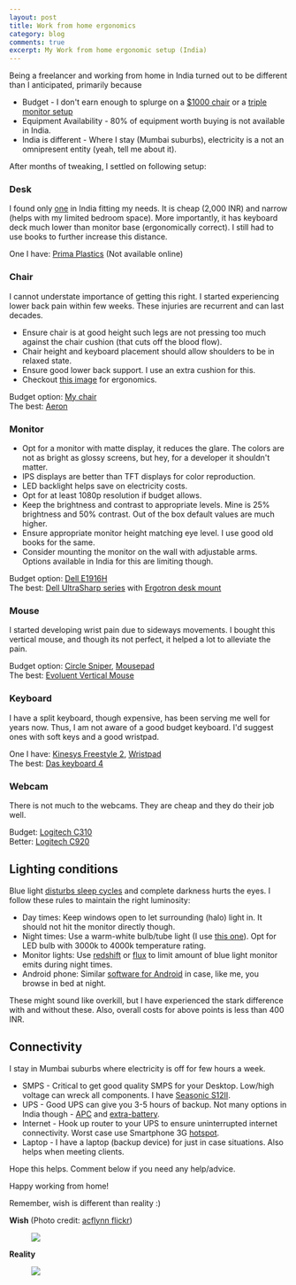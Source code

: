 ```yaml
---
layout: post
title: Work from home ergonomics
category: blog
comments: true
excerpt: My Work from home ergonomic setup (India)   
---
```


Being a freelancer and working from home in India turned out to be different than I anticipated, primarily because 
  
 * Budget - I don't earn enough to splurge on a [$1000 chair](http://store.hermanmiller.com/Products/Aeron-Chair) or a [triple monitor setup](https://i.ytimg.com/vi/S4RfkcM1Dx8/maxresdefault.jpg)
 * Equipment Availability - 80% of equipment worth buying is not available in India.
 * India is different - Where I stay (Mumbai suburbs), electricity is a not an omnipresent entity (yeah, tell me about it). 

After months of tweaking, I settled on following setup:

### Desk

I found only [one](http://www.primaplastics.com/images/product-trolleys/trolleys_computer_big.png) in India fitting my needs. It is cheap (2,000 INR) and narrow (helps with my limited bedroom space). More importantly, it has keyboard deck much lower than monitor base (ergonomically correct). I still had to use books to further increase this distance.

One I have: [Prima Plastics](http://www.primaplastics.com/images/product-trolleys/trolleys_computer_big.png) (Not available online)    

### Chair
I cannot understate importance of getting this right. I started experiencing lower back pain within few weeks. These injuries are recurrent and can last decades. 

+ Ensure chair is at good height such legs are not pressing too much against the chair cushion (that cuts off the blood flow). 
+ Chair height and keyboard placement should allow shoulders to be in relaxed state.
+ Ensure good lower back support. I use an extra cushion for this. 
+ Checkout [this image](http://deepakvadgama.com/images/ergonomics.jpg) for ergonomics.  

Budget option: [My chair](http://www.pepperfry.com/ergonomic-chairs-by-emperor-1104811.html)  
The best: [Aeron](http://store.hermanmiller.com/Products/Aeron-Chair)

### Monitor

+ Opt for a monitor with matte display, it reduces the glare. The colors are not as bright as glossy screens, but hey, for a developer it shouldn't matter. 
+ IPS displays are better than TFT displays for color reproduction.
+ LED backlight helps save on electricity costs. 
+ Opt for at least 1080p resolution if budget allows.  
+ Keep the brightness and contrast to appropriate levels. Mine is 25% brightness and 50% contrast. Out of the box default values are much higher.
+ Ensure appropriate monitor height matching eye level. I use good old books for the same. 
+ Consider mounting the monitor on the wall with adjustable arms. Options available in India for this are limiting though. 

Budget option: [Dell E1916H](http://www.flipkart.com/dell-18-5-inch-led-e1916h-monitor/p/itmeazguwfsp5htv)   
The best: [Dell UltraSharp series](http://www.amazon.in/Dell-UltraSharp-U2412M-24-inch-Monitor/dp/B009X6FFSY?tag=googinhydr18418-21) with [Ergotron desk mount](http://www.amazon.com/LX-Desk-Mount-LCD-Arm/dp/B00358RIRC) 

### Mouse

I started developing wrist pain due to sideways movements. I bought this vertical mouse, and though its not perfect, it helped a lot to alleviate the pain.
  
Budget option: [Circle Sniper](http://www.amazon.in/Circle-Sniper-Gaming-Mouse/dp/B00EZONAA4), [Mousepad](http://www.amazon.in/gp/product/B00GA2EWM4)  
The best: [Evoluent Vertical Mouse](http://www.amazon.in/Evoluent-Vertical-Mouse-V4-Right/dp/B00427TAIK)

### Keyboard

I have a split keyboard, though expensive, has been serving me well for years now. Thus, I am not aware of a good budget keyboard. I'd suggest ones with soft keys and a good wristpad.  

One I have: [Kinesys Freestyle 2](http://www.kinesis-ergo.com/shop/freestyle2-for-pc-us/), [Wristpad](http://www.amazon.in/gp/product/B0013CF4FK)  
The best: [Das keyboard 4](http://www.daskeyboard.com/daskeyboard-4-professional/)

### Webcam

There is not much to the webcams. They are cheap and they do their job well.

Budget: [Logitech C310](http://www.flipkart.com/logitech-c310-hd-webcam/p/itmczzccgktpvkjy)  
Better: [Logitech C920](http://www.flipkart.com/logitech-hd-pro-c920/p/itmd7q5vnyvq7g6f)

## Lighting conditions

Blue light [disturbs sleep cycles](http://www.health.harvard.edu/staying-healthy/blue-light-has-a-dark-side) and complete darkness hurts the eyes. I follow these rules to maintain the right luminosity:
  
* Day times: Keep windows open to let surrounding (halo) light in. It should not hit the monitor directly though.
* Night times: Use a warm-white bulb/tube light (I use [this one](http://www.flipkart.com/philips-9-5-w-led-b22-3000k-a55-ind-bulb/p/itmef3hhfzfzf2vn)). Opt for LED bulb with 3000k to 4000k temperature rating. 
* Monitor lights: Use [redshift](http://jonls.dk/redshift/) or [flux](https://justgetflux.com/) to limit amount of blue light monitor emits during night times.  
* Android phone: Similar [software for Android](https://play.google.com/store/apps/details?id=eu.chainfire.lumen&hl=en) in case, like me, you browse in bed at night.

These might sound like overkill, but I have experienced the stark difference with and without these. Also, overall costs for above points is less than 400 INR.

## Connectivity

I stay in Mumbai suburbs where electricity is off for few hours a week.
 
* SMPS - Critical to get good quality SMPS for your Desktop. Low/high voltage can wreck all components. I have [Seasonic S12II](http://www.flipkart.com/seasonic-s12ii-430-watts-psu/p/itmd5xz5bzevdbzp).
* UPS - Good UPS can give you 3-5 hours of backup. Not many options in India though - [APC](http://www.amazon.in/APC-UPS-Model-BR1000G-IN-Battery/dp/B0038ZTZ3W) and [extra-battery](http://www.amazon.in/APC-BR24BPG-Back-UPS-External-Battery/dp/B0047E5B90).
* Internet - Hook up router to your UPS to ensure uninterrupted internet connectivity. Worst case use Smartphone 3G [hotspot](https://support.google.com/nexus/answer/2812516?hl=en).
* Laptop - I have a laptop (backup device) for just in case situations. Also helps when meeting clients.

Hope this helps. Comment below if you need any help/advice. 

Happy working from home!

Remember, wish is different than reality :)


__Wish__ (Photo credit: [acflynn flickr](https://www.flickr.com/photos/acflynn/3787513726))
 <figure>
     <a href="{{ site.url }}/images/blog/triple-monitor.jpg"><img src="{{ site.url }}/images/blog/triple-monitor.jpg"></a>
 </figure>

__Reality__
 <figure>
     <a href="{{ site.url }}/images/blog/home-desk-setup2.jpg"><img src="{{ site.url }}/images/blog/home-desk-setup2.jpg"></a>
 </figure>

 